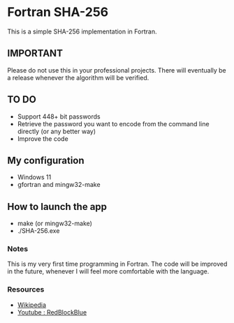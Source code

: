 # Fortran SHA-256

This is a simple SHA-256 implementation in Fortran.

## IMPORTANT 

Please do not use this in your professional projects. There will eventually be a release whenever the algorithm will be verified.

## TO DO

- Support 448+ bit passwords
- Retrieve the password you want to encode from the command line directly (or any better way)
- Improve the code

## My configuration

- Windows 11
- gfortran and mingw32-make

## How to launch the app

- make (or mingw32-make)
- ./SHA-256.exe

### Notes

This is my very first time programming in Fortran. The code will be improved in the future, whenever I will feel more comfortable with the language.


### Resources

- [Wikipedia]("https://en.wikipedia.org/wiki/SHA-2")
- [Youtube : RedBlockBlue]("https://youtu.be/orIgy2MjqrA?si=PqFuDR1SEsldb1oc")